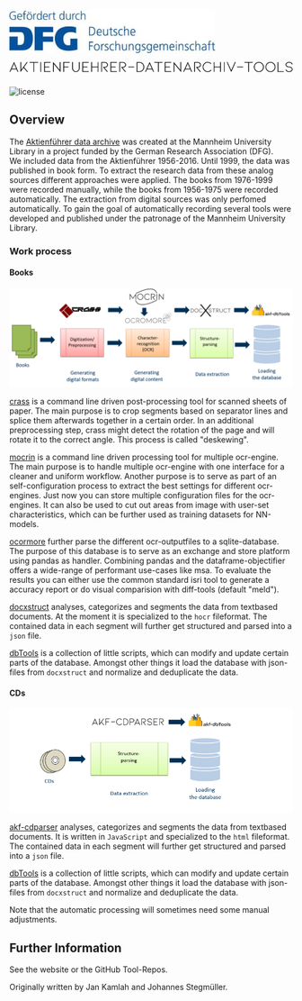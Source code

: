 ![dfg](docs/img/dfg.jpg)
![mocrin](docs/img/akf_logo.png)
========================  
![license](https://img.shields.io/badge/license-Apache%20License%202.0-blue.svg)

Overview
--------
The [Aktienführer data archive][akf-link] was created at the Mannheim University Library 
in a project funded by the German Research Association (DFG).  
We included data from the Aktienführer 1956-2016.
Until 1999, the data was published in book form.
To extract the research data from these analog sources different approaches were applied. 
The books from 1976-1999 were recorded manually, 
while the books from 1956-1975 were recorded automatically. 
The extraction from digital sources was only perfomed automatically. 
To gain the goal of automatically recording several tools were developed and 
published under the patronage of the Mannheim University Library.
### Work process 
#### Books
![process](docs/img/Arbeitsschritte_mit_Logos.PNG)

[crass][crass-link] is a command line driven post-processing tool 
for scanned sheets of paper. The main purpose is to crop segments 
based on separator lines and splice them afterwards together in a certain order. 
In an additional preprocessing step, crass might detect the rotation of the page 
and will rotate it to the correct angle. This process is called "deskewing".

[mocrin][mocrin-link] is a command line driven processing tool for multiple ocr-engine.  
The main purpose is to handle multiple ocr-engine with one interface for 
a cleaner and uniform workflow. Another purpose is to serve as part of an self-configuration
process to extract the best settings for different ocr-engines. 
Just now you can store multiple configuration files for the ocr-engines.
It can also be used to cut out areas from image with user-set characteristics, which
can be further used as training datasets for NN-models.

[ocormore][ocromore-link] further parse the different ocr-outputfiles to a sqlite-database.
The purpose of this database is to serve as an exchange and store platform using 
pandas as handler. Combining pandas and the dataframe-objectifier offers a 
wide-range of performant use-cases like msa. 
To evaluate the results you can either use the common standard
isri tool to generate a accuracy report or do visual comparision with diff-tools (default "meld").

[docxstruct][docxstruct-link] analyses, categorizes and segments the data from textbased documents.
At the moment it is specialized to the `hocr` fileformat. 
The contained data in each segment will further get structured and parsed into a `json` file.

[dbTools][dbTools-link] is a collection of little scripts, 
which can modify and update certain parts of the database. 
Amongst other things it load the database with json-files 
from `docxstruct` and normalize and deduplicate the data.

#### CDs
![process](docs/img/Arbeitsschritte_mit_Logos_CD.PNG)

[akf-cdparser][cdparser-link] analyses, categorizes and segments the data from textbased documents.
It is written in `JavaScript` and specialized to the `html` fileformat. 
The contained data in each segment will further get structured and parsed into a `json` file.

[dbTools][dbTools-link] is a collection of little scripts, 
which can modify and update certain parts of the database. 
Amongst other things it load the database with json-files 
from `docxstruct` and normalize and deduplicate the data.

Note that the automatic processing will sometimes need some manual adjustments.

Further Information
-------------------
See the website or the GitHub Tool-Repos.

Originally written by Jan Kamlah and Johannes Stegmüller.

[akf-link]: https://digi.bib.uni-mannheim.de/aktienfuehrer/
[crass-link]: https://github.com/UB-Mannheim/crass
[mocrin-link]: https://digi.bib.uni-mannheim.de/aktienfuehrer/
[ocromore-link]: https://github.com/UB-Mannheim/ocromore
[docxstruct-link]: https://digi.bib.uni-mannheim.de/aktienfuehrer/
[dbTools-link]: https://digi.bib.uni-mannheim.de/aktienfuehrer/
[cdparser-link]: https://digi.bib.uni-mannheim.de/aktienfuehrer/